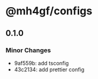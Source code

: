 # @mh4gf/configs

## 0.1.0

### Minor Changes

- 9af559b: add tsconfig
- 43c2134: add prettier config
